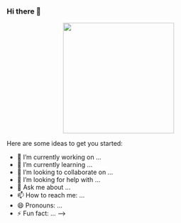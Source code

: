 ### Hi there 👋

<p align="center">
  <img width="250" src="https://giphy.com/gifs/happy-rainbow-colorful-3o7TKNOYAv36eKJJra">
</p>

Here are some ideas to get you started:

- 🔭 I’m currently working on ...
- 🌱 I’m currently learning ...
- 👯 I’m looking to collaborate on ...
- 🤔 I’m looking for help with ...
- 💬 Ask me about ...
- 📫 How to reach me: ...
- 😄 Pronouns: ...
- ⚡ Fun fact: ...
-->
